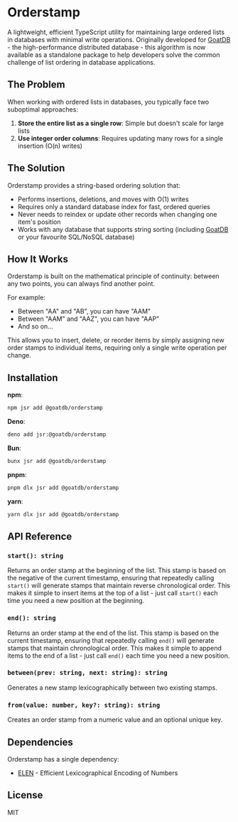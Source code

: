 # Orderstamp

A lightweight, efficient TypeScript utility for maintaining large ordered lists
in databases with minimal write operations. Originally developed for
[GoatDB](https://github.com/goatdb/goatdb) - the high-performance distributed
database - this algorithm is now available as a standalone package to help
developers solve the common challenge of list ordering in database applications.

## The Problem

When working with ordered lists in databases, you typically face two suboptimal
approaches:

1. **Store the entire list as a single row**: Simple but doesn't scale for large
   lists
2. **Use integer order columns**: Requires updating many rows for a single
   insertion (O(n) writes)

## The Solution

Orderstamp provides a string-based ordering solution that:

- Performs insertions, deletions, and moves with O(1) writes
- Requires only a standard database index for fast, ordered queries
- Never needs to reindex or update other records when changing one item's
  position
- Works with any database that supports string sorting (including
  [GoatDB](https://github.com/goatdb/goatdb) or your favourite SQL/NoSQL
  database)

## How It Works

Orderstamp is built on the mathematical principle of continuity: between any two
points, you can always find another point.

For example:

- Between "AA" and "AB", you can have "AAM"
- Between "AAM" and "AAZ", you can have "AAP"
- And so on...

This allows you to insert, delete, or reorder items by simply assigning new
order stamps to individual items, requiring only a single write operation per
change.

## Installation

**npm**:

```bash
npm jsr add @goatdb/orderstamp
```

**Deno**:

```bash
deno add jsr:@goatdb/orderstamp
```

**Bun**:

```bash
bunx jsr add @goatdb/orderstamp
```

**pnpm**:

```bash
pnpm dlx jsr add @goatdb/orderstamp
```

**yarn**:

```bash
yarn dlx jsr add @goatdb/orderstamp
```

## API Reference

### `start(): string`

Returns an order stamp at the beginning of the list. This stamp is based on the
negative of the current timestamp, ensuring that repeatedly calling `start()`
will generate stamps that maintain reverse chronological order. This makes it
simple to insert items at the top of a list - just call `start()` each time you
need a new position at the beginning.

### `end(): string`

Returns an order stamp at the end of the list. This stamp is based on the
current timestamp, ensuring that repeatedly calling `end()` will generate stamps
that maintain chronological order. This makes it simple to append items to the
end of a list - just call `end()` each time you need a new position.

### `between(prev: string, next: string): string`

Generates a new stamp lexicographically between two existing stamps.

### `from(value: number, key?: string): string`

Creates an order stamp from a numeric value and an optional unique key.

## Dependencies

Orderstamp has a single dependency:

- [ELEN](https://www.npmjs.com/package/elen) - Efficient Lexicographical
  Encoding of Numbers

## License

MIT
